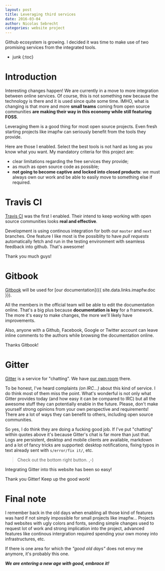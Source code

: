 ```yaml
---
layout: post
title: Leveraging third services
date: 2016-03-04
author: Nicolas Sebrecht
categories: website project
---
```


Github ecosystem is growing. I decided it was time to make use of two promising
services from the integrated tools.

<!-- more -->

* junk
{:toc}

# Introduction

Interesting changes happen! We are currently in a move to more integration
between online services. Of course, this is not something new because the
technology is there and it is used since quite some time. IMHO, what is changing
is that more and more **small teams** coming from open source communities **are
making their way in this economy while still featuring FOSS**.

Leveraging them is a good thing for most open source projects. Even fresh
starting projects like imapfw can seriously benefit from the tools they provide.

Here are those I enabled. Select the best tools is not hard as long as you know
what you want. My mandatory criteria for this project are:

* clear limitations regarding the free services they provide;
* as much as open source code as possible;
* **not going to become captive and locked into closed products**: we must
  always own our work and be able to easily move to something else if required.


# Travis CI

[Travis CI](https://travis-ci.org) was the first I enabled. Their intend to keep
working with open source communities looks **real and effective**.

Development is using continous integration for both our `master` and `next`
branches. One feature I like most is the possiblity to have *pull requests*
automatically fetch and run in the testing environment with seamless feedback
into github. That's awesome!

Thank you much guys!


# Gitbook

[Gitbook](https://www.gitbook.com/) will be used for [our documentation]({{
site.data.links.imapfw.doc }}).

All the members in the official team will be able to edit the documentation
online.  That's a big plus because **documentation is key** for a framework. The
more it's easy to make changes, the more we'll likely have improvements.

Also, anyone with a Github, Facebook, Google or Twitter account can leave inline
comments to the authors while browsing the documentation online.

Thanks Gitbook!

# Gitter

[Gitter](https://gitter.im) is a service for "chatting". We have [our own
room](https://gitter.im/OfflineIMAP/imapfw) there.

To be honest, I've heard complaints *(on IRC...)* about this kind of service. I
do think most of them miss the point. What's wonderful is not only what Gitter
provides today (and how easy it can be compared to IRC) but all the awesome
stuff they can potentially enable in the future. Please, don't make yourself
strong opinions from your own perspective and requirements! There are a lot of
ways they can benefit to others, including open source communities.

So yes, I do think they are doing a fucking good job. If I've put "chatting"
within quotes above it's because Gitter's chat is far more than just that. Logs
are persistent, desktop and mobile clients are available, markdown and a lot of
fancy tricks are supported: desktop notifications, fixing typos in text already
sent with `s/error/fix it/`, etc.

> Check out the bottom right button. ,-)

Integrating Gitter into this website has been so easy!

Thank you Gitter! Keep up the good work!


# Final note

I remember back in the old days when enabling all those kind of features was
hard if not simply impossible for small projects like imapfw...  Projects had
websites with ugly colors and fonts, sending simple changes used to request lot
of work and strong implication into the project, advanced features like
continous intergration required spending your own money into infrastructures,
etc.

If there is one area for which the *"good old days"* does not envy me anymore,
it's probably this one.

***We are entering a new age with good, embrace it!***
